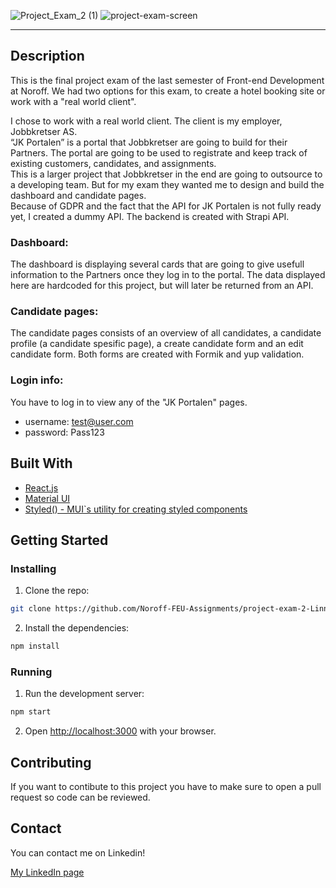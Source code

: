 ![Project_Exam_2 (1)](https://user-images.githubusercontent.com/71352428/171937840-1e1ce8a6-9f7c-4ce6-b424-c1e63cfb415a.png)
![project-exam-screen](https://user-images.githubusercontent.com/71352428/171938186-076b0dde-d7f4-4806-ad48-492a346d49d2.png)

---

## Description

This is the final project exam of the last semester of Front-end Development at Noroff. We had two options for this exam, to create a hotel booking site or work with a "real world client".

I chose to work with a real world client. The client is my employer, Jobbkretser AS. <br>
“JK Portalen” is a portal that Jobbkretser are going to build for their Partners. The portal are going to be used to registrate and keep track of existing customers, candidates, and assignments.<br>
This is a larger project that Jobbkretser in the end are going to outsource to a developing team. But for my exam they wanted me to design and build the dashboard and candidate pages.<br>
Because of GDPR and the fact that the API for JK Portalen is not fully ready yet, I created a dummy API. The backend is created with Strapi API.

### Dashboard:
The dashboard is displaying several cards that are going to give usefull information to the Partners once they log in to the portal. The data displayed here are hardcoded for this project, but will later be returned from an API.
<br>

### Candidate pages:
The candidate pages consists of an overview of all candidates, a candidate profile (a candidate spesific page), a create candidate form and an edit candidate form. Both forms are created with Formik and yup validation.


### Login info:
You have to log in to view any of the "JK Portalen" pages.
<br>
* username: test@user.com 
* password: Pass123


## Built With

- [React.js](https://reactjs.org/)
- [Material UI](https://mui.com/)
- [Styled() - MUI`s utility for creating styled components](https://mui.com/system/styled/)


## Getting Started

### Installing

1. Clone the repo:

```bash
git clone https://github.com/Noroff-FEU-Assignments/project-exam-2-LinnSC

```

2. Install the dependencies:

```bash
npm install
```

### Running

1. Run the development server:

```bash
npm start
```

2. Open [http://localhost:3000](http://localhost:3000) with your browser.

## Contributing

If you want to contibute to this project you have to make sure to open a pull request so code can be reviewed.

## Contact

You can contact me on Linkedin!

[My LinkedIn page](https://www.linkedin.com/in/linn-corneliussen-246b0b56/)

